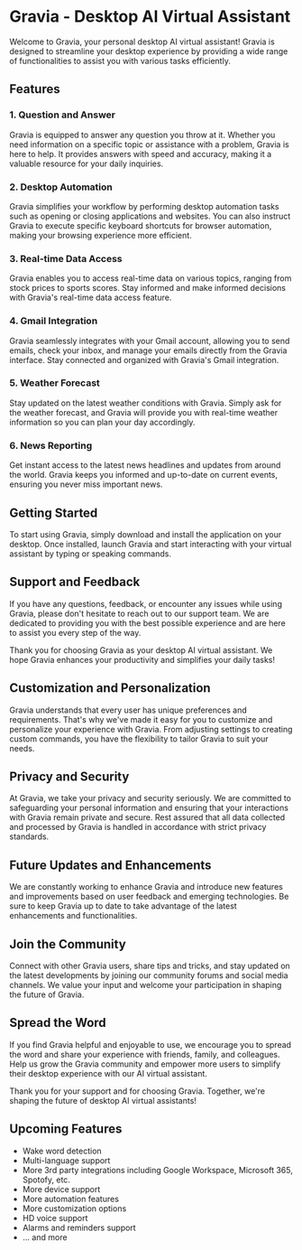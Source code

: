 # Gravia - Desktop AI Virtual Assistant

Welcome to Gravia, your personal desktop AI virtual assistant! Gravia is designed to streamline your desktop experience by providing a wide range of functionalities to assist you with various tasks efficiently.

## Features

### 1. Question and Answer
Gravia is equipped to answer any question you throw at it. Whether you need information on a specific topic or assistance with a problem, Gravia is here to help. It provides answers with speed and accuracy, making it a valuable resource for your daily inquiries.

### 2. Desktop Automation
Gravia simplifies your workflow by performing desktop automation tasks such as opening or closing applications and websites. You can also instruct Gravia to execute specific keyboard shortcuts for browser automation, making your browsing experience more efficient.

### 3. Real-time Data Access
Gravia enables you to access real-time data on various topics, ranging from stock prices to sports scores. Stay informed and make informed decisions with Gravia's real-time data access feature.

### 4. Gmail Integration
Gravia seamlessly integrates with your Gmail account, allowing you to send emails, check your inbox, and manage your emails directly from the Gravia interface. Stay connected and organized with Gravia's Gmail integration.

### 5. Weather Forecast
Stay updated on the latest weather conditions with Gravia. Simply ask for the weather forecast, and Gravia will provide you with real-time weather information so you can plan your day accordingly.

### 6. News Reporting
Get instant access to the latest news headlines and updates from around the world. Gravia keeps you informed and up-to-date on current events, ensuring you never miss important news.


## Getting Started

To start using Gravia, simply download and install the application on your desktop. Once installed, launch Gravia and start interacting with your virtual assistant by typing or speaking commands.

## Support and Feedback

If you have any questions, feedback, or encounter any issues while using Gravia, please don't hesitate to reach out to our support team. We are dedicated to providing you with the best possible experience and are here to assist you every step of the way.

Thank you for choosing Gravia as your desktop AI virtual assistant. We hope Gravia enhances your productivity and simplifies your daily tasks!

## Customization and Personalization

Gravia understands that every user has unique preferences and requirements. That's why we've made it easy for you to customize and personalize your experience with Gravia. From adjusting settings to creating custom commands, you have the flexibility to tailor Gravia to suit your needs.

## Privacy and Security

At Gravia, we take your privacy and security seriously. We are committed to safeguarding your personal information and ensuring that your interactions with Gravia remain private and secure. Rest assured that all data collected and processed by Gravia is handled in accordance with strict privacy standards.

## Future Updates and Enhancements

We are constantly working to enhance Gravia and introduce new features and improvements based on user feedback and emerging technologies. Be sure to keep Gravia up to date to take advantage of the latest enhancements and functionalities.

## Join the Community

Connect with other Gravia users, share tips and tricks, and stay updated on the latest developments by joining our community forums and social media channels. We value your input and welcome your participation in shaping the future of Gravia.

## Spread the Word

If you find Gravia helpful and enjoyable to use, we encourage you to spread the word and share your experience with friends, family, and colleagues. Help us grow the Gravia community and empower more users to simplify their desktop experience with our AI virtual assistant.

Thank you for your support and for choosing Gravia. Together, we're shaping the future of desktop AI virtual assistants!

## Upcoming Features
 - Wake word detection
 - Multi-language support
 - More 3rd party integrations including Google Workspace, Microsoft 365, Spotofy, etc.
 - More device support
 - More automation features
 - More customization options
 - HD voice support
 - Alarms and reminders support
 - ... and more
